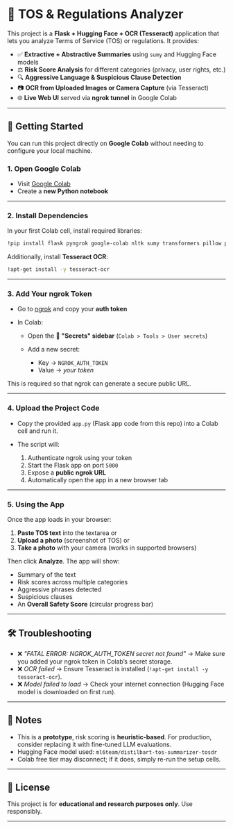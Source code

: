 # 📜 TOS & Regulations Analyzer

This project is a **Flask + Hugging Face + OCR (Tesseract)** application that lets you analyze Terms of Service (TOS) or regulations. It provides:

* ✅ **Extractive + Abstractive Summaries** using `sumy` and Hugging Face models
* ⚖️ **Risk Score Analysis** for different categories (privacy, user rights, etc.)
* 🔍 **Aggressive Language & Suspicious Clause Detection**
* 📷 **OCR from Uploaded Images or Camera Capture** (via Tesseract)
* 🌐 **Live Web UI** served via **ngrok tunnel** in Google Colab

---

## 🚀 Getting Started

You can run this project directly on **Google Colab** without needing to configure your local machine.

### 1. Open Google Colab

* Visit [Google Colab](https://colab.research.google.com/)
* Create a **new Python notebook**

---

### 2. Install Dependencies

In your first Colab cell, install required libraries:

```bash
!pip install flask pyngrok google-colab nltk sumy transformers pillow pytesseract
```

Additionally, install **Tesseract OCR**:

```bash
!apt-get install -y tesseract-ocr
```

---

### 3. Add Your ngrok Token

* Go to [ngrok](https://dashboard.ngrok.com/get-started/your-authtoken) and copy your **auth token**
* In Colab:

  * Open the **🔑 "Secrets" sidebar** (`Colab > Tools > User secrets`)
  * Add a new secret:

    * Key → `NGROK_AUTH_TOKEN`
    * Value → *your token*

This is required so that ngrok can generate a secure public URL.

---

### 4. Upload the Project Code

* Copy the provided `app.py` (Flask app code from this repo) into a Colab cell and run it.
* The script will:

  1. Authenticate ngrok using your token
  2. Start the Flask app on port `5000`
  3. Expose a **public ngrok URL**
  4. Automatically open the app in a new browser tab

---

### 5. Using the App

Once the app loads in your browser:

1. **Paste TOS text** into the textarea or
2. **Upload a photo** (screenshot of TOS) or
3. **Take a photo** with your camera (works in supported browsers)

Then click **Analyze**.
The app will show:

* Summary of the text
* Risk scores across multiple categories
* Aggressive phrases detected
* Suspicious clauses
* An **Overall Safety Score** (circular progress bar)

---

## 🛠 Troubleshooting

* ❌ *"FATAL ERROR: NGROK_AUTH_TOKEN secret not found"* → Make sure you added your ngrok token in Colab’s secret storage.
* ❌ *OCR failed* → Ensure Tesseract is installed (`!apt-get install -y tesseract-ocr`).
* ❌ *Model failed to load* → Check your internet connection (Hugging Face model is downloaded on first run).

---

## 📌 Notes

* This is a **prototype**, risk scoring is **heuristic-based**. For production, consider replacing it with fine-tuned LLM evaluations.
* Hugging Face model used: `ml6team/distilbart-tos-summarizer-tosdr`
* Colab free tier may disconnect; if it does, simply re-run the setup cells.

---

## 📖 License

This project is for **educational and research purposes only**. Use responsibly.

---
